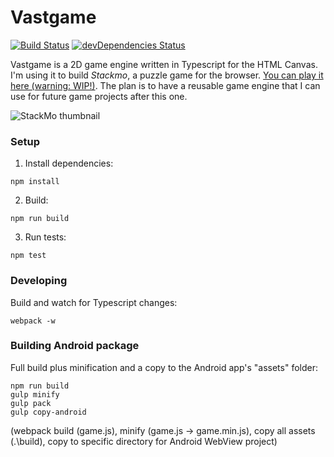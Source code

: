 # Vastgame
[![Build Status](https://travis-ci.org/Cynicollision/Vastgame.svg?branch=master)](https://travis-ci.org/Cynicollision/Vastgame) [![devDependencies Status](https://david-dm.org/Cynicollision/Vastgame/dev-status.svg)](https://david-dm.org/Cynicollision/Vastgame?type=dev)

Vastgame is a 2D game engine written in Typescript for the HTML Canvas. I'm using it to build *Stackmo*, a puzzle game for the browser. [You can play it here (warning: WIP!)](http://seannormoyle.net/stackmo/view/game_min.html). The plan is to have a reusable game engine that I can use for future game projects after this one.

![StackMo thumbnail](https://raw.githubusercontent.com/Cynicollision/Vastgame/master/doc/images/thumbnail.png)

### Setup
1. Install dependencies:
```
npm install
```
2. Build:
```
npm run build
```
3. Run tests:
```
npm test
```

### Developing
Build and watch for Typescript changes:
```
webpack -w
```

### Building Android package
Full build plus minification and a copy to the Android app's "assets" folder:
```
npm run build
gulp minify
gulp pack
gulp copy-android
```
(webpack build (game.js), minify (game.js -> game.min.js), copy all assets (.\\build), copy to specific directory for Android WebView project)
